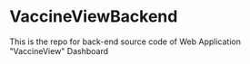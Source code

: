 # VaccineViewBackend
This is the repo for back-end source code of Web Application "VaccineView" Dashboard
